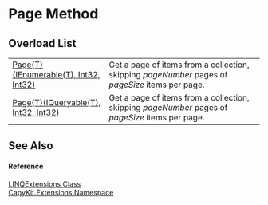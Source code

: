 # Page Method


## Overload List
<table>
<tr>
<td><a href="M_CapyKit_Extensions_LINQExtensions_Page__1">Page(T)(IEnumerable(T), Int32, Int32)</a></td>
<td>Get a page of items from a collection, skipping <em>pageNumber</em> pages of <em>pageSize</em> items per page.</td></tr>
<tr>
<td><a href="M_CapyKit_Extensions_LINQExtensions_Page__1_1">Page(T)(IQueryable(T), Int32, Int32)</a></td>
<td>Get a page of items from a collection, skipping <em>pageNumber</em> pages of <em>pageSize</em> items per page.</td></tr>
</table>

## See Also


#### Reference
<a href="T_CapyKit_Extensions_LINQExtensions">LINQExtensions Class</a>  
<a href="N_CapyKit_Extensions">CapyKit.Extensions Namespace</a>  
